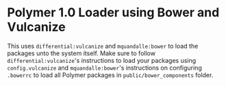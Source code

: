 # Polymer 1.0 Loader using Bower and Vulcanize

This uses `differential:vulcanize` and `mquandalle:bower` to load the packages unto the system itself.
Make sure to follow `differential:vulcanize`'s instructions to load your packages using `config.vulcanize` and `mquandalle:bower`'s instructions on configuring `.bowerrc` to load all Polymer packages in `public/bower_components` folder. 